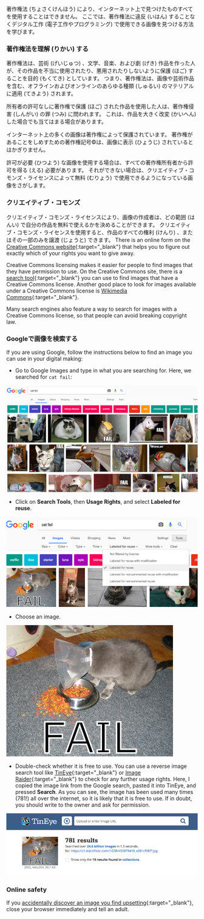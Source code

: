 著作権法 (ちょさくけんほう) により、インターネット上で見つけたものすべてを使用することはできません。 ここでは、著作権法に違反 (いはん) することなくデジタル工作 (電子工作やプログラミング) で使用できる画像を見つける方法を学びます。

### 著作権法を理解 (りかい) する

著作権法は、芸術 (げいじゅつ) 、文学、音楽、および劇 (げき) 作品を作った人が、その作品を不当に使用されたり、悪用されたりしないように保護 (ほご) することを目的 (もくてき) としています。 つまり、著作権法は、画像や芸術作品を含む、オフラインおよびオンラインのあらゆる種類 (しゅるい) のマテリアルに適用 (てきよう) されます。

所有者の許可なしに著作権で保護 (ほご) された作品を使用した人は、著作権侵害 (しんがい) の罪 (つみ) に問われます。 これは、作品を大きく改変 (かいへん) した場合でも当てはまる場合があります。

インターネット上の多くの画像は著作権によって保護されています。 著作権があることをしめすための著作権記号©は、画像に表示 (ひょうじ) されているとはかぎりません。

許可が必要 (ひつよう) な画像を使用する場合は、すべての著作権所有者から許可を得る (える) 必要があります。 それができない場合は、クリエイティブ・コモンズ・ライセンスによって無料 (むりょう) で使用できるようになっている画像をさがします。

### クリエイティブ・コモンズ

クリエイティブ・コモンズ・ライセンスにより、画像の作成者は、どの範囲 (はんい) で自分の作品を無料で使えるかを決めることができます。 クリエイティブ・コモンズ・ライセンスを使用すると、作品のすべての権利 (けんり) 、またはその一部のみを譲渡 (じょうと) できます。 There is an online form on the [Creative Commons website](https://creativecommons.org/){:target="_blank"} that helps you to figure out exactly which of your rights you want to give away.

Creative Commons licensing makes it easier for people to find images that they have permission to use. On the Creative Commons site, there is a [search tool](https://search.creativecommons.org/){:target="_blank"} you can use to find images that have a Creative Commons license. Another good place to look for images available under a Creative Commons license is [Wikimedia Commons](https://commons.wikimedia.org/wiki/Main_Page){:target="_blank"}.

Many search engines also feature a way to search for images with a Creative Commons license, so that people can avoid breaking copyright law.

### Googleで画像を検索する

If you are using Google, follow the instructions below to find an image you can use in your digital making:

+ Go to Google Images and type in what you are searching for. Here, we searched for `cat fail`:

![Cat Fail Search](images/catfailsearch.png)

+ Click on **Search Tools**, then **Usage Rights**, and select **Labeled for reuse**.

![Labeled for Reuse](images/labeledforreuse.png)

+ Choose an image.

![Cat Fail](images/catfail.png)

+ Double-check whether it is free to use. You can use a reverse image search tool like [TinEye](https://www.tineye.com/){:target="_blank"} or [Image Raider](https://www.imageraider.com/){:target="_blank"} to check for any further usage rights. Here, I copied the image link from the Google search, pasted it into TinEye, and pressed **Search**. As you can see, the image has been used many times (781!) all over the internet, so it is likely that it is free to use. If in doubt, you should write to the owner and ask for permission.

![Reverse Search](images/reversesearch.png)

### Online safety

If you [accidentally discover an image you find upsetting](https://www.thinkuknow.co.uk/11_13/Need-advice/Things-you-see-online/){:target="_blank"}, close your browser immediately and tell an adult.